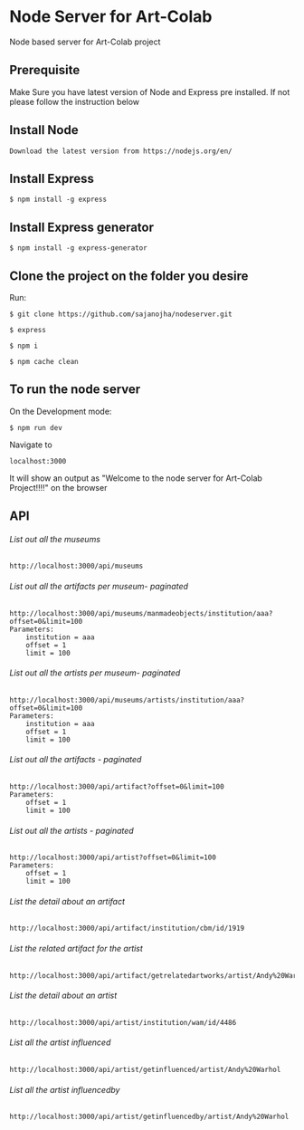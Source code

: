 # Node Server for Art-Colab
Node based server for Art-Colab project

## Prerequisite
Make Sure you have latest version of Node and Express pre installed.
If not please follow the instruction below

## Install Node
    Download the latest version from https://nodejs.org/en/
    
## Install Express
    $ npm install -g express
    
## Install Express generator
    $ npm install -g express-generator
    
    
## Clone the project on the folder you desire
Run:

    $ git clone https://github.com/sajanojha/nodeserver.git

    $ express
    
    $ npm i
    
    $ npm cache clean
    
## To run the node server
On the Development mode:

    $ npm run dev
        
    
Navigate to 
    
    localhost:3000
    
It will show an output as "Welcome to the node server for Art-Colab Project!!!!" on the browser

## API

###### List out all the museums

    http://localhost:3000/api/museums
    
###### List out all the artifacts per museum- paginated

    http://localhost:3000/api/museums/manmadeobjects/institution/aaa?offset=0&limit=100    
    Parameters: 
        institution = aaa
        offset = 1
        limit = 100
        
###### List out all the artists per museum- paginated

    http://localhost:3000/api/museums/artists/institution/aaa?offset=0&limit=100    
    Parameters: 
        institution = aaa
        offset = 1
        limit = 100    
        
###### List out all the artifacts - paginated

    http://localhost:3000/api/artifact?offset=0&limit=100    
    Parameters: 
        offset = 1
        limit = 100  
        
###### List out all the artists - paginated

    http://localhost:3000/api/artist?offset=0&limit=100    
    Parameters: 
        offset = 1
        limit = 100

###### List the detail about an artifact

    http://localhost:3000/api/artifact/institution/cbm/id/1919       
         
###### List the related artifact for the artist

    http://localhost:3000/api/artifact/getrelatedartworks/artist/Andy%20Warhol   
    
###### List the detail about an artist

    http://localhost:3000/api/artist/institution/wam/id/4486            

###### List all the artist influenced

    http://localhost:3000/api/artist/getinfluenced/artist/Andy%20Warhol
    
###### List all the artist influencedby

    http://localhost:3000/api/artist/getinfluencedby/artist/Andy%20Warhol         